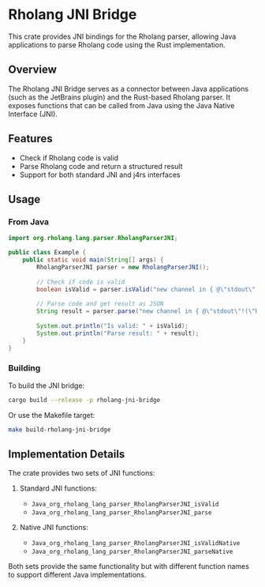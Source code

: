 # Rholang JNI Bridge

This crate provides JNI bindings for the Rholang parser, allowing Java applications to parse Rholang code using the Rust implementation.

## Overview

The Rholang JNI Bridge serves as a connector between Java applications (such as the JetBrains plugin) and the Rust-based Rholang parser. It exposes functions that can be called from Java using the Java Native Interface (JNI).

## Features

- Check if Rholang code is valid
- Parse Rholang code and return a structured result
- Support for both standard JNI and j4rs interfaces

## Usage

### From Java

```java
import org.rholang.lang.parser.RholangParserJNI;

public class Example {
    public static void main(String[] args) {
        RholangParserJNI parser = new RholangParserJNI();
        
        // Check if code is valid
        boolean isValid = parser.isValid("new channel in { @\"stdout\"!(\"Hello, world!\") }");
        
        // Parse code and get result as JSON
        String result = parser.parse("new channel in { @\"stdout\"!(\"Hello, world!\") }");
        
        System.out.println("Is valid: " + isValid);
        System.out.println("Parse result: " + result);
    }
}
```

### Building

To build the JNI bridge:

```bash
cargo build --release -p rholang-jni-bridge
```

Or use the Makefile target:

```bash
make build-rholang-jni-bridge
```

## Implementation Details

The crate provides two sets of JNI functions:

1. Standard JNI functions:
   - `Java_org_rholang_lang_parser_RholangParserJNI_isValid`
   - `Java_org_rholang_lang_parser_RholangParserJNI_parse`

2. Native JNI functions:
   - `Java_org_rholang_lang_parser_RholangParserJNI_isValidNative`
   - `Java_org_rholang_lang_parser_RholangParserJNI_parseNative`

Both sets provide the same functionality but with different function names to support different Java implementations.